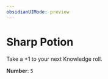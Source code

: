 ```yaml
---
obsidianUIMode: preview
---
```

# Sharp Potion

Take a +1 to your next Knowledge roll.

**Number**: `5`